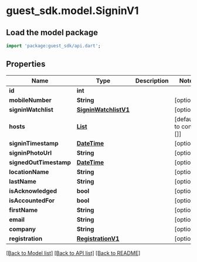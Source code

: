 # guest_sdk.model.SigninV1

## Load the model package
```dart
import 'package:guest_sdk/api.dart';
```

## Properties
Name | Type | Description | Notes
------------ | ------------- | ------------- | -------------
**id** | **int** |  | 
**mobileNumber** | **String** |  | [optional] 
**signinWatchlist** | [**SigninWatchlistV1**](SigninWatchlistV1.md) |  | [optional] 
**hosts** | [**List<HostV1>**](HostV1.md) |  | [default to const []]
**signinTimestamp** | [**DateTime**](DateTime.md) |  | [optional] 
**signinPhotoUrl** | **String** |  | [optional] 
**signedOutTimestamp** | [**DateTime**](DateTime.md) |  | [optional] 
**locationName** | **String** |  | [optional] 
**lastName** | **String** |  | [optional] 
**isAcknowledged** | **bool** |  | [optional] 
**isAccountedFor** | **bool** |  | [optional] 
**firstName** | **String** |  | [optional] 
**email** | **String** |  | [optional] 
**company** | **String** |  | [optional] 
**registration** | [**RegistrationV1**](RegistrationV1.md) |  | [optional] 

[[Back to Model list]](../README.md#documentation-for-models) [[Back to API list]](../README.md#documentation-for-api-endpoints) [[Back to README]](../README.md)


